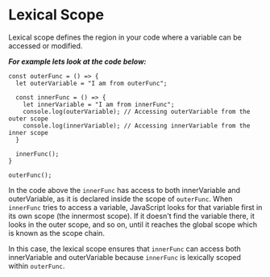 # Lexical Scope
Lexical scope defines the region in your code where a variable can be accessed or modified.

***For example lets look at the code below:***
```
const outerFunc = () => {
  let outerVariable = "I am from outerFunc";

  const innerFunc = () => {
    let innerVariable = "I am from innerFunc";
    console.log(outerVariable); // Accessing outerVariable from the outer scope
    console.log(innerVariable); // Accessing innerVariable from the inner scope
  }

  innerFunc();
}

outerFunc();
```

In the code above the `innerFunc` has access to both innerVariable and outerVariable, as it is declared inside the scope of `outerFunc`.
When `innerFunc` tries to access a variable, JavaScript looks for that variable first in its own scope (the innermost scope). If it doesn't find the variable there, it looks in the outer scope, and so on, until it reaches the global scope which is  known as the scope chain.

In this case, the lexical scope ensures that `innerFunc` can access both innerVariable and outerVariable because `innerFunc` is lexically scoped within `outerFunc`.
